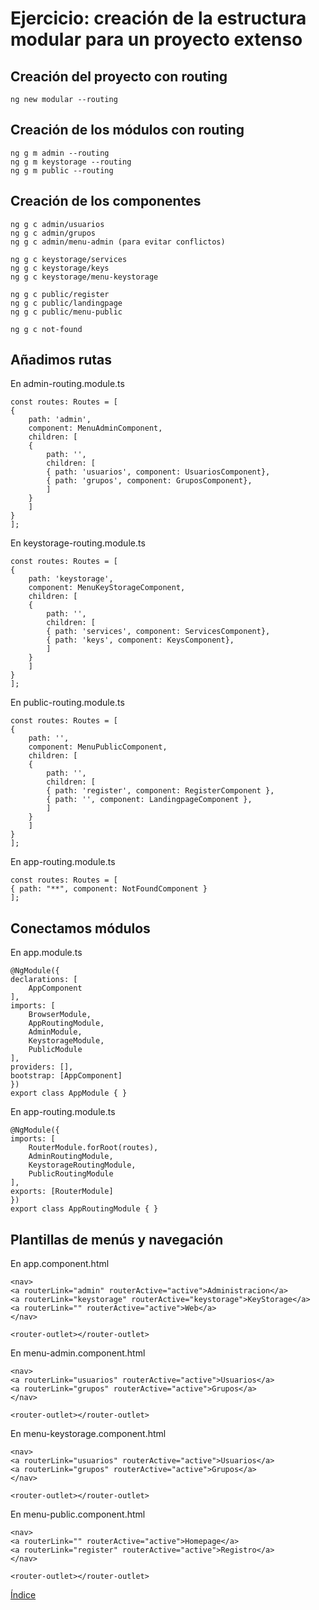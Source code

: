 # Ejercicio: creación de la estructura modular para un proyecto extenso

## Creación del proyecto con routing

    ng new modular --routing

## Creación de los módulos con routing

    ng g m admin --routing
    ng g m keystorage --routing
    ng g m public --routing


## Creación de los componentes

    ng g c admin/usuarios
    ng g c admin/grupos
    ng g c admin/menu-admin (para evitar conflictos)

    ng g c keystorage/services
    ng g c keystorage/keys
    ng g c keystorage/menu-keystorage

    ng g c public/register
    ng g c public/landingpage
    ng g c public/menu-public

    ng g c not-found

## Añadimos rutas

En admin-routing.module.ts

    const routes: Routes = [
    { 
        path: 'admin',
        component: MenuAdminComponent,
        children: [
        {
            path: '',
            children: [
            { path: 'usuarios', component: UsuariosComponent},
            { path: 'grupos', component: GruposComponent},
            ]
        }
        ]
    }
    ];

En keystorage-routing.module.ts

    const routes: Routes = [
    { 
        path: 'keystorage',
        component: MenuKeyStorageComponent,
        children: [
        {
            path: '',
            children: [
            { path: 'services', component: ServicesComponent},
            { path: 'keys', component: KeysComponent},
            ]
        }
        ]
    }
    ];

En public-routing.module.ts

    const routes: Routes = [
    {
        path: '',
        component: MenuPublicComponent,
        children: [
        {
            path: '',
            children: [
            { path: 'register', component: RegisterComponent },
            { path: '', component: LandingpageComponent },
            ]
        }
        ]
    }
    ];

En app-routing.module.ts

    const routes: Routes = [
    { path: "**", component: NotFoundComponent }
    ];

## Conectamos módulos

En app.module.ts

    @NgModule({
    declarations: [
        AppComponent
    ],
    imports: [
        BrowserModule,
        AppRoutingModule,
        AdminModule,
        KeystorageModule,
        PublicModule
    ],
    providers: [],
    bootstrap: [AppComponent]
    })
    export class AppModule { }


En app-routing.module.ts

    @NgModule({
    imports: [
        RouterModule.forRoot(routes),
        AdminRoutingModule,
        KeystorageRoutingModule,
        PublicRoutingModule
    ],
    exports: [RouterModule]
    })
    export class AppRoutingModule { }


## Plantillas de menús y navegación

En app.component.html

    <nav>
    <a routerLink="admin" routerActive="active">Administracion</a>
    <a routerLink="keystorage" routerActive="keystorage">KeyStorage</a>
    <a routerLink="" routerActive="active">Web</a>
    </nav>

    <router-outlet></router-outlet>

En menu-admin.component.html

    <nav>
    <a routerLink="usuarios" routerActive="active">Usuarios</a>
    <a routerLink="grupos" routerActive="active">Grupos</a>
    </nav>

    <router-outlet></router-outlet>

En menu-keystorage.component.html

    <nav>
    <a routerLink="usuarios" routerActive="active">Usuarios</a>
    <a routerLink="grupos" routerActive="active">Grupos</a>
    </nav>

    <router-outlet></router-outlet>

En menu-public.component.html 

    <nav>
    <a routerLink="" routerActive="active">Homepage</a>
    <a routerLink="register" routerActive="active">Registro</a>
    </nav>

    <router-outlet></router-outlet>


[Índice](index.md)